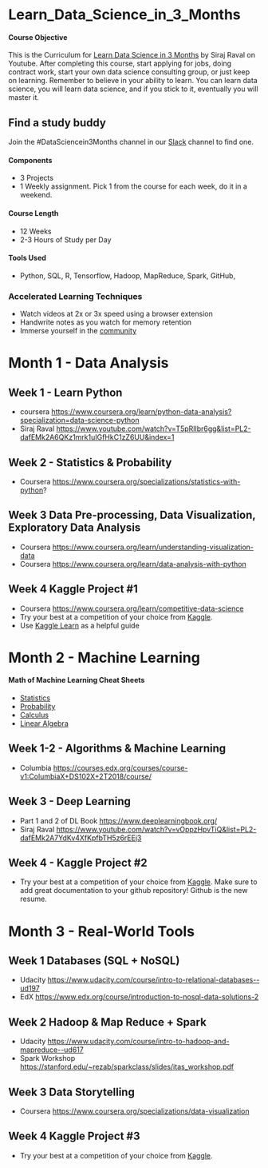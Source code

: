 # Learn_Data_Science_in_3_Months

#### Course Objective

This is the Curriculum for [Learn Data Science in 3 Months](https://youtu.be/9rDhY1P3YLA) by Siraj Raval on Youtube. After completing this course, start applying for jobs, doing contract work, start your own data science consulting group, or just keep on learning. Remember to believe in your ability to learn. You can learn data science, you will learn data science, and if you stick to it, eventually you will master it. 

## Find a study buddy
Join the #DataSciencein3Months channel in our [Slack](http://wizards.herokuapp.com) channel to find one. 

#### Components
- 3 Projects 
- 1 Weekly assignment. Pick 1 from the course for each week, do it in a weekend. 

#### Course Length
- 12 Weeks
- 2-3 Hours of Study per Day

#### Tools Used
- Python, SQL, R, Tensorflow, Hadoop, MapReduce, Spark, GitHub, 

### Accelerated Learning Techniques
- Watch videos at 2x or 3x speed using a browser extension
- Handwrite notes as you watch for memory retention
- Immerse yourself in the [community](https://medium.com/@exastax/top-20-data-science-blogs-and-websites-for-data-scientists-d88b7d99740)

# Month 1 - Data Analysis

## Week 1 - Learn Python
- coursera https://www.coursera.org/learn/python-data-analysis?specialization=data-science-python  
- Siraj Raval https://www.youtube.com/watch?v=T5pRlIbr6gg&list=PL2-dafEMk2A6QKz1mrk1uIGfHkC1zZ6UU&index=1

## Week 2 - Statistics & Probability
- Coursera https://www.coursera.org/specializations/statistics-with-python?
  

## Week 3 Data Pre-processing, Data Visualization, Exploratory Data Analysis
- Coursera https://www.coursera.org/learn/understanding-visualization-data
- Coursera https://www.coursera.org/learn/data-analysis-with-python

## Week 4 Kaggle Project #1
- Coursera https://www.coursera.org/learn/competitive-data-science
- Try your best at a competition of your choice from [Kaggle](https://www.kaggle.com/competitions).
- Use [Kaggle Learn](https://www.kaggle.com/learn/overview) as a helpful guide


# Month 2 - Machine Learning

#### Math of Machine Learning Cheat Sheets
- [Statistics](http://web.mit.edu/~csvoss/Public/usabo/stats_handout.pdf)
- [Probability](https://static1.squarespace.com/static/54bf3241e4b0f0d81bf7ff36/t/55e9494fe4b011aed10e48e5/1441352015658/probability_cheatsheet.pdf)
- [Calculus](http://tutorial.math.lamar.edu/pdf/Calculus_Cheat_Sheet_All.pdf)
- [Linear Algebra](https://www.souravsengupta.com/cds2016/lectures/Savov_Notes.pdf)

## Week 1-2 - Algorithms & Machine Learning
- Columbia https://courses.edx.org/courses/course-v1:ColumbiaX+DS102X+2T2018/course/

## Week 3 - Deep Learning
- Part 1 and 2 of DL Book https://www.deeplearningbook.org/ 
- Siraj Raval https://www.youtube.com/watch?v=vOppzHpvTiQ&list=PL2-dafEMk2A7YdKv4XfKpfbTH5z6rEEj3 

## Week 4 - Kaggle Project #2 
- Try your best at a competition of your choice from [Kaggle](https://www.kaggle.com/competitions). Make sure to add great documentation to your github repository! Github is the new resume. 

# Month 3 - Real-World Tools

## Week 1 Databases (SQL + NoSQL) 
- Udacity https://www.udacity.com/course/intro-to-relational-databases--ud197
- EdX https://www.edx.org/course/introduction-to-nosql-data-solutions-2

## Week 2 Hadoop & Map Reduce + Spark
- Udacity https://www.udacity.com/course/intro-to-hadoop-and-mapreduce--ud617
- Spark Workshop https://stanford.edu/~rezab/sparkclass/slides/itas_workshop.pdf 

## Week 3 Data Storytelling
- Coursera https://www.coursera.org/specializations/data-visualization

## Week 4 Kaggle Project #3
- Try your best at a competition of your choice from [Kaggle](https://www.kaggle.com/competitions).
